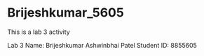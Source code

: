 # Brijeshkumar_5605
This is a lab 3 activity

Lab 3
Name: Brijeshkumar Ashwinbhai Patel
Student ID: 8855605

